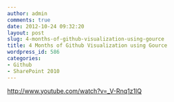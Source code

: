 ```yaml
---
author: admin
comments: true
date: 2012-10-24 09:32:20
layout: post
slug: 4-months-of-github-visualization-using-gource
title: 4 Months of Github Visualization using Gource
wordpress_id: 586
categories:
- Github
- SharePoint 2010
---
```


http://www.youtube.com/watch?v=_V-Rnq1z1lQ
